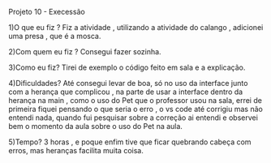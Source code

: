 Projeto 10 - Execessão

1)O que eu fiz ?
Fiz a atividade , utilizando a atividade do calango , adicionei uma presa , que é a mosca.

2)Com quem eu fiz ?
Consegui fazer sozinha.

3)Como eu fiz?
Tirei de exemplo o código feito em sala e a explicação.

4)Dificuldades?
Até consegui levar de boa, só no uso da interface junto com a herança que complicou , na parte de usar a interface dentro da herança na main , como o uso do Pet que o professor usou na sala, errei de primeira fiquei pensando o que seria o erro , o vs code até corrigiu mas não entendi nada, quando fui pesquisar sobre a correção ai entendi e observei bem o momento da aula sobre o uso do Pet na aula.

5)Tempo?
3 horas , e poque enfim tive que ficar quebrando cabeça com erros, mas heranças facilita muita coisa.

